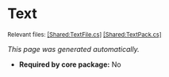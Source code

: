 # Text
<sup>Relevant files: [[Shared:TextFile.cs]](https://github.com/Regalis11/Barotrauma/blob/master/Barotrauma/BarotraumaShared/SharedSource/ContentManagement/ContentFile/TextFile.cs) [[Shared:TextPack.cs]](https://github.com/Regalis11/Barotrauma/blob/master/Barotrauma/BarotraumaShared/SharedSource/Text/TextPack.cs)</sup>

*This page was generated automatically.*

- **Required by core package:** No



